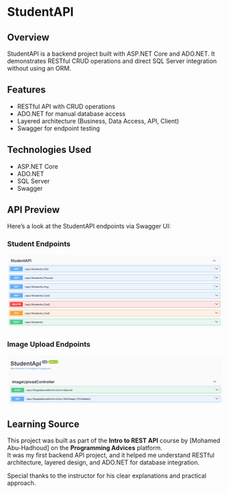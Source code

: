 # StudentAPI
## Overview
StudentAPI is a backend project built with ASP.NET Core and ADO.NET. It demonstrates RESTful CRUD operations and direct SQL Server integration without using an ORM.

## Features
- RESTful API with CRUD operations
- ADO.NET for manual database access
- Layered architecture (Business, Data Access, API, Client)
- Swagger for endpoint testing

## Technologies Used
- ASP.NET Core
- ADO.NET
- SQL Server
- Swagger

## API Preview

Here’s a look at the StudentAPI endpoints via Swagger UI:

### Student Endpoints
![Student Endpoints](docs/student-endpoints.png)

### Image Upload Endpoints
![Image Upload](docs/image-upload-endpoints.png)

## Learning Source
This project was built as part of the **Intro to REST API** course by [Mohamed Abu-Hadhoud] on the **Programming Advices** platform.  
It was my first backend API project, and it helped me understand RESTful architecture, layered design, and ADO.NET for database integration.

Special thanks to the instructor for his clear explanations and practical approach.


